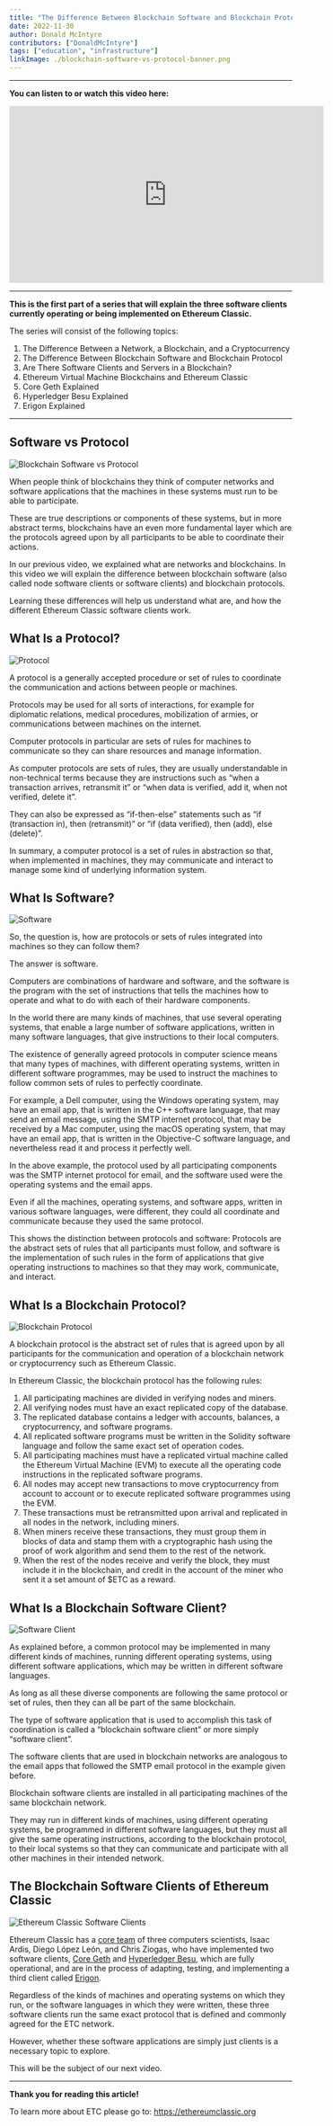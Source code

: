 ```yaml
---
title: "The Difference Between Blockchain Software and Blockchain Protocol"
date: 2022-11-30
author: Donald McIntyre
contributors: ["DonaldMcIntyre"]
tags: ["education", "infrastructure"]
linkImage: ./blockchain-software-vs-protocol-banner.png
---
```


---
**You can listen to or watch this video here:**

<iframe width="560" height="315" src="https://www.youtube.com/embed/xLYGn_x3CSo" title="YouTube video player" frameborder="0" allow="accelerometer; autoplay; clipboard-write; encrypted-media; gyroscope; picture-in-picture" allowfullscreen></iframe>

---

**This is the first part of a series that will explain the three software clients currently operating or being implemented on Ethereum Classic.** 

The series will consist of the following topics:

1. The Difference Between a Network, a Blockchain, and a Cryptocurrency 
2. The Difference Between Blockchain Software and Blockchain Protocol
3. Are There Software Clients and Servers in a Blockchain?
4. Ethereum Virtual Machine Blockchains and Ethereum Classic
5. Core Geth Explained
6. Hyperledger Besu Explained
7. Erigon Explained

---

## Software vs Protocol

![Blockchain Software vs Protocol](./blockchain-software-vs-protocol-banner.png)

When people think of blockchains they think of computer networks and software applications that the machines in these systems must run to be able to participate. 

These are true descriptions or components of these systems, but in more abstract terms, blockchains have an even more fundamental layer which are the protocols agreed upon by all participants to be able to coordinate their actions.

In our previous video, we explained what are networks and blockchains. In this video we will explain the difference between blockchain software (also called node software clients or software clients) and blockchain protocols. 

Learning these differences will help us understand what are, and how the different Ethereum Classic software clients work.

## What Is a Protocol?

![Protocol](./if-then-else-protocols.png)

A protocol is a generally accepted procedure or set of rules to coordinate the communication and actions between people or machines. 

Protocols may be used for all sorts of interactions, for example for diplomatic relations, medical procedures, mobilization of armies, or communications between machines on the internet.

Computer protocols in particular are sets of rules for machines to communicate so they can share resources and manage information.

As computer protocols are sets of rules, they are usually understandable in non-technical terms because they are instructions such as “when a transaction arrives, retransmit it” or “when data is verified, add it, when not verified, delete it”.

They can also be expressed as “if-then-else” statements such as “if (transaction in), then (retransmit)” or “if (data verified), then (add), else (delete)”.

In summary, a computer protocol is a set of rules in abstraction so that, when implemented in machines, they may communicate and interact to manage some kind of underlying information system.

## What Is Software?

![Software](./software-applications.png)

So, the question is, how are protocols or sets of rules integrated into machines so they can follow them?

The answer is software. 

Computers are combinations of hardware and software, and the software is the program with the set of instructions that tells the machines how to operate and what to do with each of their hardware components.

In the world there are many kinds of machines, that use several operating systems, that enable a large number of software applications, written in many software languages, that give instructions to their local computers.

The existence of generally agreed protocols in computer science means that many types of machines, with different operating systems, written in different software programmes, may be used to instruct the machines to follow common sets of rules to perfectly coordinate.

For example, a Dell computer, using the Windows operating system, may have an email app, that is written in the C++ software language, that may send an email message, using the SMTP internet protocol, that may be received by a Mac computer, using the macOS operating system, that may have an email app, that is written in the Objective-C software language, and nevertheless read it and process it perfectly well.

In the above example, the protocol used by all participating components was the SMTP internet protocol for email, and the software used were the operating systems and the email apps.

Even if all the machines, operating systems, and software apps, written in various software languages, were different, they could all coordinate and communicate because they used the same protocol.

This shows the distinction between protocols and software: Protocols are the abstract sets of rules that all participants must follow, and software is the implementation of such rules in the form of applications that give operating instructions to machines so that they may work, communicate, and interact.

## What Is a Blockchain Protocol?

![Blockchain Protocol](./ethereum-classic-blockchain-protocol.png)

A blockchain protocol is the abstract set of rules that is agreed upon by all participants for the communication and operation of a blockchain network or cryptocurrency such as Ethereum Classic.

In Ethereum Classic, the blockchain protocol has the following rules:

1. All participating machines are divided in verifying nodes and miners.
2. All verifying nodes must have an exact replicated copy of the database.
3. The replicated database contains a ledger with accounts, balances, a cryptocurrency, and software programs.
4. All replicated software programs must be written in the Solidity software language and follow the same exact set of operation codes.
5. All participating machines must have a replicated virtual machine called the Ethereum Virtual Machine (EVM) to execute all the operating code instructions in the replicated software programs.
6. All nodes may accept new transactions to move cryptocurrency from account to account or to execute replicated software programmes using the EVM.
7. These transactions must be retransmitted upon arrival and replicated in all nodes in the network, including miners.
8. When miners receive these transactions, they must group them in blocks of data and stamp them with a cryptographic hash using the proof of work algorithm and send them to the rest of the network.
9. When the rest of the nodes receive and verify the block, they must include it in the blockchain, and credit in the account of the miner who sent it a set amount of $ETC as a reward.

## What Is a Blockchain Software Client?

![Software Client](./protocol-client-network.png)

As explained before, a common protocol may be implemented in many different kinds of machines, running different operating systems, using different software applications, which may be written in different software languages.

As long as all these diverse components are following the same protocol or set of rules, then they can all be part of the same blockchain.

The type of software application that is used to accomplish this task of coordination is called a “blockchain software client” or more simply “software client”.

The software clients that are used in blockchain networks are analogous to the email apps that followed the SMTP email protocol in the example given before.

Blockchain software clients are installed in all participating machines of the same blockchain network. 

They may run in different kinds of machines, using different operating systems, be programmed in different software languages, but they must all give the same operating instructions, according to the blockchain protocol, to their local systems so that they can communicate and participate with all other machines in their intended network.

## The Blockchain Software Clients of Ethereum Classic

![Ethereum Classic Software Clients](./ethereum-classic-clients.png)

Ethereum Classic has a [core team](https://etccooperative.org/people) of three computers scientists, Isaac Ardis, Diego López León, and Chris Ziogas, who have implemented two software clients, [Core Geth](https://github.com/etclabscore/core-geth) and [Hyperledger Besu](https://github.com/hyperledger/besu/), which are fully operational, and are in the process of adapting, testing, and implementing a third client called [Erigon](https://github.com/ledgerwatch/erigon).

Regardless of the kinds of machines and operating systems on which they run, or the software languages in which they were written, these three software clients run the same exact protocol that is defined and commonly agreed for the ETC network.

However, whether these software applications are simply just clients is a necessary topic to explore. 

This will be the subject of our next video.

---

**Thank you for reading this article!**

To learn more about ETC please go to: https://ethereumclassic.org
